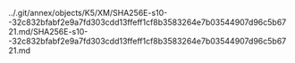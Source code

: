 ../.git/annex/objects/K5/XM/SHA256E-s10--32c832bfabf2e9a7fd303cdd13ffeff1cf8b3583264e7b03544907d96c5b6721.md/SHA256E-s10--32c832bfabf2e9a7fd303cdd13ffeff1cf8b3583264e7b03544907d96c5b6721.md